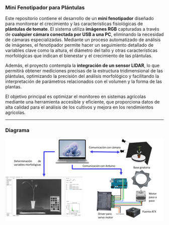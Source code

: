 ### Mini Fenotipador para Plántulas

Este repositorio contiene el desarrollo de un **mini fenotipador** diseñado para monitorear el crecimiento y las características fisiológicas de **plántulas de tomate**. El sistema utiliza **imágenes RGB** capturadas a través de **cualquier cámara conectada por USB a una PC**, eliminando la necesidad de cámaras especializadas. Mediante un proceso automatizado de análisis de imágenes, el fenotipador permite hacer un seguimiento detallado de variables clave como la altura, el diámetro del tallo y otras características morfológicas que indican el bienestar y el crecimiento de las plántulas.

Además, el proyecto contempla la **integración de un sensor LIDAR**, lo que permitirá obtener mediciones precisas de la estructura tridimensional de las plántulas, optimizando la precisión del análisis morfológico y facilitando la interpretación de parámetros relacionados con el volumen y la forma de las plantas.

El objetivo principal es optimizar el monitoreo en sistemas agrícolas mediante una herramienta accesible y eficiente, que proporciona datos de alta calidad para el análisis de los cultivos y mejora en los rendimientos agrícolas.

---
### Diagrama

![DiagramaFenotipador](https://github.com/Rodriguez-Ruelas/Mini-Fenotipador/blob/main/Imagenes_README/DiagramaFenotipador.png)
